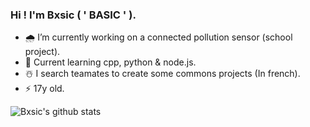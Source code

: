 ### Hi ! I'm Bxsic ( ' BASIC ' ).

- 🌧 I’m currently working on a connected pollution sensor (school project).
- 🌿 Current learning cpp, python & node.js.
- ☃️ I search teamates to create some commons projects (In french).
- ⚡️ 17y old.

![Bxsic's github stats](https://github-readme-stats.vercel.app/api?username=bxsic-fr&show_icons=true&theme=onedark)
